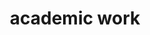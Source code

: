---
layout: page
title: academic work
nav: true
nav_order: 2
dropdown: true
children:
  - title: publications
    permalink: /publications/
  - title: divider
  - title: coursework
    permalink: /coursework/
  - title: divider
  - title: talks
    permalink: /talks/
---